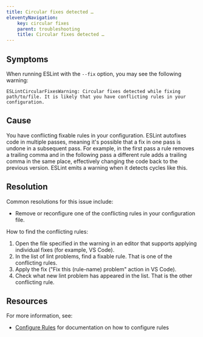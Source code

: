 ```yaml
---
title: Circular fixes detected …
eleventyNavigation:
    key: circular fixes
    parent: troubleshooting
    title: Circular fixes detected …
---
```


## Symptoms

When running ESLint with the `--fix` option, you may see the following warning:

```plaintext
ESLintCircularFixesWarning: Circular fixes detected while fixing path/to/file. It is likely that you have conflicting rules in your configuration.
```

## Cause

You have conflicting fixable rules in your configuration. ESLint autofixes code in multiple passes, meaning it's possible that a fix in one pass is undone in a subsequent pass. For example, in the first pass a rule removes a trailing comma and in the following pass a different rule adds a trailing comma in the same place, effectively changing the code back to the previous version. ESLint emits a warning when it detects cycles like this.

## Resolution

Common resolutions for this issue include:

* Remove or reconfigure one of the conflicting rules in your configuration file.

How to find the conflicting rules:

1. Open the file specified in the warning in an editor that supports applying individual fixes (for example, VS Code).
1. In the list of lint problems, find a fixable rule. That is one of the conflicting rules.
1. Apply the fix ("Fix this (rule-name) problem" action in VS Code).
1. Check what new lint problem has appeared in the list. That is the other conflicting rule.

## Resources

For more information, see:

* [Configure Rules](../configure/rules) for documentation on how to configure rules
